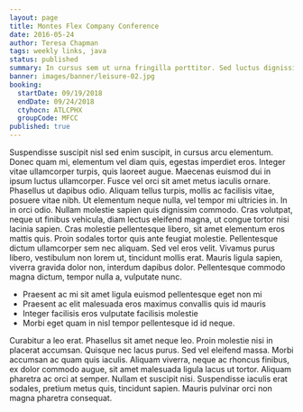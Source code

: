 ```yaml
---
layout: page
title: Montes Flex Company Conference
date: 2016-05-24
author: Teresa Chapman
tags: weekly links, java
status: published
summary: In cursus sem ut urna fringilla porttitor. Sed luctus dignissim.
banner: images/banner/leisure-02.jpg
booking:
  startDate: 09/19/2018
  endDate: 09/24/2018
  ctyhocn: ATLCPHX
  groupCode: MFCC
published: true
---
```

Suspendisse suscipit nisl sed enim suscipit, in cursus arcu elementum. Donec quam mi, elementum vel diam quis, egestas imperdiet eros. Integer vitae ullamcorper turpis, quis laoreet augue. Maecenas euismod dui in ipsum luctus ullamcorper. Fusce vel orci sit amet metus iaculis ornare. Phasellus ut dapibus odio. Aliquam tellus turpis, mollis ac facilisis vitae, posuere vitae nibh. Ut elementum neque nulla, vel tempor mi ultricies in. In in orci odio. Nullam molestie sapien quis dignissim commodo. Cras volutpat, neque ut finibus vehicula, diam lectus eleifend magna, ut congue tortor nisi lacinia sapien.
Cras molestie pellentesque libero, sit amet elementum eros mattis quis. Proin sodales tortor quis ante feugiat molestie. Pellentesque dictum ullamcorper sem nec aliquam. Sed vel eros velit. Vivamus purus libero, vestibulum non lorem ut, tincidunt mollis erat. Mauris ligula sapien, viverra gravida dolor non, interdum dapibus dolor. Pellentesque commodo magna dictum, tempor nulla a, vulputate nunc.

* Praesent ac mi sit amet ligula euismod pellentesque eget non mi
* Praesent ac elit malesuada eros maximus convallis quis id mauris
* Integer facilisis eros vulputate facilisis molestie
* Morbi eget quam in nisl tempor pellentesque id id neque.

Curabitur a leo erat. Phasellus sit amet neque leo. Proin molestie nisi in placerat accumsan. Quisque nec lacus purus. Sed vel eleifend massa. Morbi accumsan ac quam quis iaculis. Aliquam viverra, neque ac rhoncus finibus, ex dolor commodo augue, sit amet malesuada ligula lacus ut tortor. Aliquam pharetra ac orci at semper. Nullam et suscipit nisi. Suspendisse iaculis erat sodales, pretium metus quis, tincidunt sapien. Mauris pulvinar orci non magna pharetra consequat.
